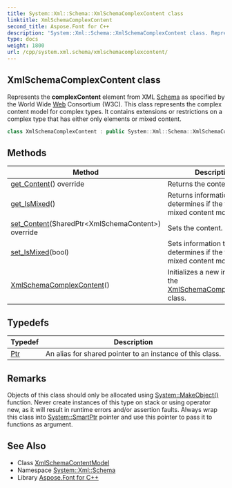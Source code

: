```yaml
---
title: System::Xml::Schema::XmlSchemaComplexContent class
linktitle: XmlSchemaComplexContent
second_title: Aspose.Font for C++
description: 'System::Xml::Schema::XmlSchemaComplexContent class. Represents the complexContent element from XML Schema as specified by the World Wide Web Consortium (W3C). This class represents the complex content model for complex types. It contains extensions or restrictions on a complex type that has either only elements or mixed content in C++.'
type: docs
weight: 1800
url: /cpp/system.xml.schema/xmlschemacomplexcontent/
---
```

## XmlSchemaComplexContent class


Represents the **complexContent** element from XML [Schema](../) as specified by the World Wide [Web](../../system.web/) Consortium (W3C). This class represents the complex content model for complex types. It contains extensions or restrictions on a complex type that has either only elements or mixed content.

```cpp
class XmlSchemaComplexContent : public System::Xml::Schema::XmlSchemaContentModel
```

## Methods

| Method | Description |
| --- | --- |
| [get_Content](./get_content/)() override | Returns the content. |
| [get_IsMixed](./get_ismixed/)() | Returns information that determines if the type has a mixed content model. |
| [set_Content](./set_content/)(SharedPtr\<XmlSchemaContent\>) override | Sets the content. |
| [set_IsMixed](./set_ismixed/)(bool) | Sets information that determines if the type has a mixed content model. |
| [XmlSchemaComplexContent](./xmlschemacomplexcontent/)() | Initializes a new instance of the [XmlSchemaComplexContent](./) class. |
## Typedefs

| Typedef | Description |
| --- | --- |
| [Ptr](./ptr/) | An alias for shared pointer to an instance of this class. |
## Remarks



Objects of this class should only be allocated using [System::MakeObject()](../../system/makeobject/) function. Never create instances of this type on stack or using operator new, as it will result in runtime errors and/or assertion faults. Always wrap this class into [System::SmartPtr](../../system/smartptr/) pointer and use this pointer to pass it to functions as argument. 

## See Also

* Class [XmlSchemaContentModel](../xmlschemacontentmodel/)
* Namespace [System::Xml::Schema](../)
* Library [Aspose.Font for C++](../../)
